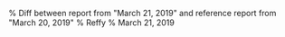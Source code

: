 % Diff between report from "March 21, 2019" and reference report from "March 20, 2019"
% Reffy
% March 21, 2019

